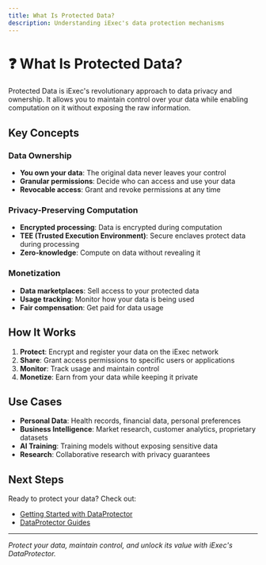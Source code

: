 ```yaml
---
title: What Is Protected Data?
description: Understanding iExec's data protection mechanisms
---
```


# ❓ What Is Protected Data?

Protected Data is iExec's revolutionary approach to data privacy and ownership.
It allows you to maintain control over your data while enabling computation on
it without exposing the raw information.

## Key Concepts

### Data Ownership

- **You own your data**: The original data never leaves your control
- **Granular permissions**: Decide who can access and use your data
- **Revocable access**: Grant and revoke permissions at any time

### Privacy-Preserving Computation

- **Encrypted processing**: Data is encrypted during computation
- **TEE (Trusted Execution Environment)**: Secure enclaves protect data during
  processing
- **Zero-knowledge**: Compute on data without revealing it

### Monetization

- **Data marketplaces**: Sell access to your protected data
- **Usage tracking**: Monitor how your data is being used
- **Fair compensation**: Get paid for data usage

## How It Works

1. **Protect**: Encrypt and register your data on the iExec network
2. **Share**: Grant access permissions to specific users or applications
3. **Monitor**: Track usage and maintain control
4. **Monetize**: Earn from your data while keeping it private

## Use Cases

- **Personal Data**: Health records, financial data, personal preferences
- **Business Intelligence**: Market research, customer analytics, proprietary
  datasets
- **AI Training**: Training models without exposing sensitive data
- **Research**: Collaborative research with privacy guarantees

## Next Steps

Ready to protect your data? Check out:

- [Getting Started with DataProtector](/manage-data/dataProtector/getting-started)
- [DataProtector Guides](/manage-data/guides)

---

_Protect your data, maintain control, and unlock its value with iExec's
DataProtector._
